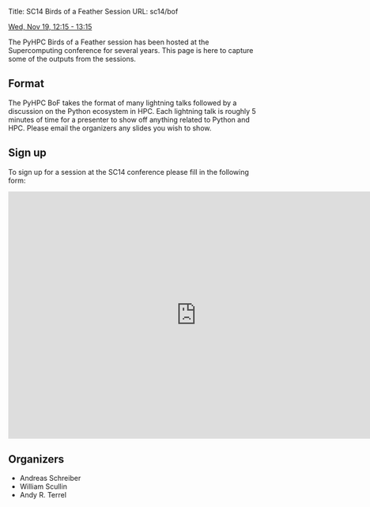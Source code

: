 Title: SC14 Birds of a Feather Session
URL: sc14/bof


[Wed, Nov 19, 12:15 - 13:15](http://sc14.supercomputing.org/schedule/event_detail?evid=bof151)

The PyHPC Birds of a Feather session has been hosted at the Supercomputing conference for several years.  This page is here to capture some of the outputs from the sessions.


## Format

The PyHPC BoF takes the format of many lightning talks followed by a discussion
on the Python ecosystem in HPC.  Each lightning talk is roughly 5 minutes of
time for a presenter to show off anything related to Python and HPC.  Please
email the organizers any slides you wish to show.

## Sign up

To sign up for a session at the SC14 conference please fill in the following form:

<iframe src="https://docs.google.com/forms/d/1YzQdruj9dDoWQ70r7vAuncvdl3ftrsxfuglrkrZze-A/viewform?embedded=true" width="760" height="500" frameborder="0" marginheight="0" marginwidth="0">Loading...</iframe>

## Organizers

* Andreas Schreiber
* William Scullin
* Andy R. Terrel
